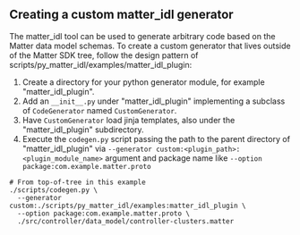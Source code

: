 ## Creating a custom matter_idl generator

The matter_idl tool can be used to generate arbitrary code based on the Matter
data model schemas. To create a custom generator that lives outside of the
Matter SDK tree, follow the design pattern of
scripts/py_matter_idl/examples/matter_idl_plugin:

1. Create a directory for your python generator module, for example
   "matter_idl_plugin".
2. Add an `__init__.py` under "matter_idl_plugin" implementing a subclass of
   `CodeGenerator` named `CustomGenerator`.
3. Have `CustomGenerator` load jinja templates, also under the
   "matter_idl_plugin" subdirectory.
4. Execute the `codegen.py` script passing the path to the parent directory of
   "matter_idl_plugin" via
   `--generator custom:<plugin_path>:<plugin_module_name>` argument and package
   name like `--option package:com.example.matter.proto`

```
# From top-of-tree in this example
./scripts/codegen.py \
  --generator custom:./scripts/py_matter_idl/examples:matter_idl_plugin \
  --option package:com.example.matter.proto \
  ./src/controller/data_model/controller-clusters.matter
```
